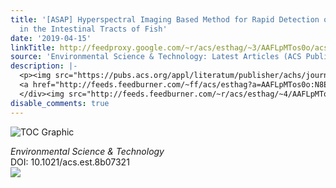 ```yaml
---
title: '[ASAP] Hyperspectral Imaging Based Method for Rapid Detection of Microplastics
  in the Intestinal Tracts of Fish'
date: '2019-04-15'
linkTitle: http://feedproxy.google.com/~r/acs/esthag/~3/AAFLpMTos0o/acs.est.8b07321
source: 'Environmental Science & Technology: Latest Articles (ACS Publications)'
description: |-
  <p><img src="https://pubs.acs.org/appl/literatum/publisher/achs/journals/content/esthag/0/esthag.ahead-of-print/acs.est.8b07321/20190415/images/medium/es-2018-073219_0001.gif" alt="TOC Graphic"/></p><div><cite>Environmental Science & Technology</cite></div><div>DOI: 10.1021/acs.est.8b07321</div><div class="feedflare">
  <a href="http://feeds.feedburner.com/~ff/acs/esthag?a=AAFLpMTos0o:N8E_xLATBEk:yIl2AUoC8zA"><img src="http://feeds.feedburner.com/~ff/acs/esthag?d=yIl2AUoC8zA" border="0"></img></a>
  </div><img src="http://feeds.feedburner.com/~r/acs/esthag/~4/AAFLpMTos0o" height="1" width="1" ...
disable_comments: true
---
```

<p><img src="https://pubs.acs.org/appl/literatum/publisher/achs/journals/content/esthag/0/esthag.ahead-of-print/acs.est.8b07321/20190415/images/medium/es-2018-073219_0001.gif" alt="TOC Graphic"/></p><div><cite>Environmental Science & Technology</cite></div><div>DOI: 10.1021/acs.est.8b07321</div><div class="feedflare">
<a href="http://feeds.feedburner.com/~ff/acs/esthag?a=AAFLpMTos0o:N8E_xLATBEk:yIl2AUoC8zA"><img src="http://feeds.feedburner.com/~ff/acs/esthag?d=yIl2AUoC8zA" border="0"></img></a>
</div><img src="http://feeds.feedburner.com/~r/acs/esthag/~4/AAFLpMTos0o" height="1" width="1" ...